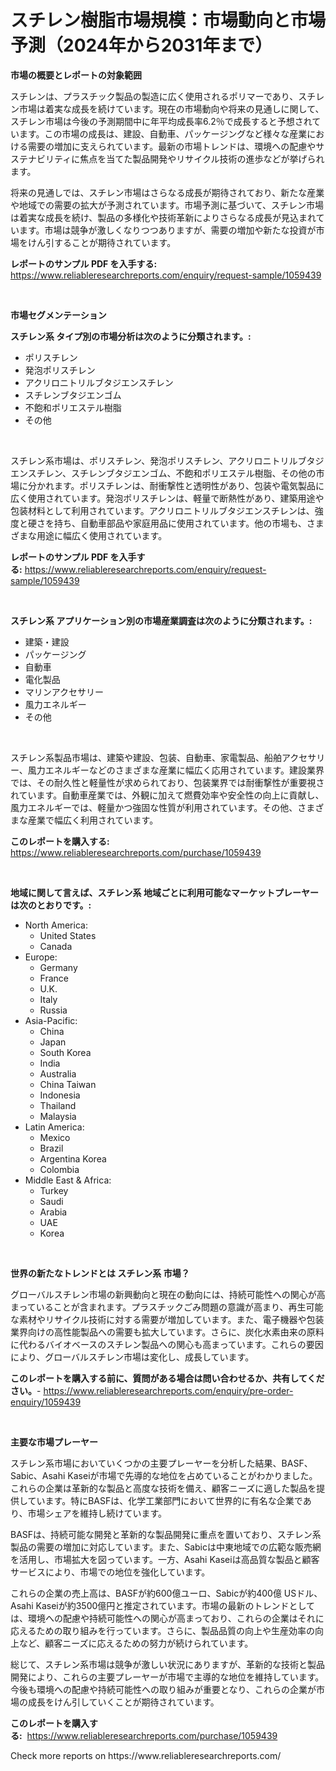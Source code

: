 <p><h1>スチレン樹脂市場規模：市場動向と市場予測（2024年から2031年まで）</h1></p><p><strong>市場の概要とレポートの対象範囲</strong></p>
<p><p>スチレンは、プラスチック製品の製造に広く使用されるポリマーであり、スチレン市場は着実な成長を続けています。現在の市場動向や将来の見通しに関して、スチレン市場は今後の予測期間中に年平均成長率6.2％で成長すると予想されています。この市場の成長は、建設、自動車、パッケージングなど様々な産業における需要の増加に支えられています。最新の市場トレンドは、環境への配慮やサステナビリティに焦点を当てた製品開発やリサイクル技術の進歩などが挙げられます。</p><p>将来の見通しでは、スチレン市場はさらなる成長が期待されており、新たな産業や地域での需要の拡大が予測されています。市場予測に基づいて、スチレン市場は着実な成長を続け、製品の多様化や技術革新によりさらなる成長が見込まれています。市場は競争が激しくなりつつありますが、需要の増加や新たな投資が市場をけん引することが期待されています。</p></p>
<p><strong>レポートのサンプル PDF を入手する:</strong> <a href="https://www.reliableresearchreports.com/enquiry/request-sample/1059439">https://www.reliableresearchreports.com/enquiry/request-sample/1059439</a></p>
<p>&nbsp;</p>
<p><strong>市場セグメンテーション</strong></p>
<p><strong>スチレン系 タイプ別の市場分析は次のように分類されます。:</strong></p>
<p><ul><li>ポリスチレン</li><li>発泡ポリスチレン</li><li>アクリロニトリルブタジエンスチレン</li><li>スチレンブタジエンゴム</li><li>不飽和ポリエステル樹脂</li><li>その他</li></ul></p>
<p>&nbsp;</p>
<p><p>スチレン系市場は、ポリスチレン、発泡ポリスチレン、アクリロニトリルブタジエンスチレン、スチレンブタジエンゴム、不飽和ポリエステル樹脂、その他の市場に分かれます。ポリスチレンは、耐衝撃性と透明性があり、包装や電気製品に広く使用されています。発泡ポリスチレンは、軽量で断熱性があり、建築用途や包装材料として利用されています。アクリロニトリルブタジエンスチレンは、強度と硬さを持ち、自動車部品や家庭用品に使用されています。他の市場も、さまざまな用途に幅広く使用されています。</p></p>
<p><strong>レポートのサンプル PDF を入手する:</strong>&nbsp;<a href="https://www.reliableresearchreports.com/enquiry/request-sample/1059439">https://www.reliableresearchreports.com/enquiry/request-sample/1059439</a></p>
<p>&nbsp;</p>
<p><strong> スチレン系 アプリケーション別の市場産業調査は次のように分類されます。:</strong></p>
<p><ul><li>建築・建設</li><li>パッケージング</li><li>自動車</li><li>電化製品</li><li>マリンアクセサリー</li><li>風力エネルギー</li><li>その他</li></ul></p>
<p>&nbsp;</p>
<p><p>スチレン系製品市場は、建築や建設、包装、自動車、家電製品、船舶アクセサリー、風力エネルギーなどのさまざまな産業に幅広く応用されています。建設業界では、その耐久性と軽量性が求められており、包装業界では耐衝撃性が重要視されています。自動車産業では、外観に加えて燃費効率や安全性の向上に貢献し、風力エネルギーでは、軽量かつ強固な性質が利用されています。その他、さまざまな産業で幅広く利用されています。</p></p>
<p><strong>このレポートを購入する:</strong>&nbsp; <a href="https://www.reliableresearchreports.com/purchase/1059439">https://www.reliableresearchreports.com/purchase/1059439</a></p>
<p>&nbsp;</p>
<p><strong>地域に関して言えば、スチレン系 地域ごとに利用可能なマーケットプレーヤーは次のとおりです。:</strong></p>
<p><ul>
    <li>
        North America:
        <ul>
            <li>United States</li>
            <li>Canada</li>
        </ul>
    </li>
    <li>
        Europe:
        <ul>
            <li>Germany</li>
            <li>France</li>
            <li>U.K.</li>
            <li>Italy</li>
            <li>Russia</li>
        </ul>
    </li>
    <li>
        Asia-Pacific:
        <ul>
            <li>China</li>
            <li>Japan</li>
            <li>South Korea</li>
            <li>India</li>
            <li>Australia</li>
            <li>China Taiwan</li>
            <li>Indonesia</li>
            <li>Thailand</li>
            <li>Malaysia</li>
        </ul>
    </li>
    <li>
        Latin America:
        <ul>
            <li>Mexico</li>
            <li>Brazil</li>
            <li>Argentina Korea</li>
            <li>Colombia</li>
        </ul>
    </li>
    <li>
        Middle East & Africa:
        <ul>
            <li>Turkey</li>
            <li>Saudi</li>
            <li>Arabia</li>
            <li>UAE</li>
            <li>Korea</li>
        </ul>
    </li>
    </ul></p>
<p>&nbsp;</p>
<p><strong>世界の新たなトレンドとは スチレン系 市場？</strong></p>
<p><p>グローバルスチレン市場の新興動向と現在の動向には、持続可能性への関心が高まっていることが含まれます。プラスチックごみ問題の意識が高まり、再生可能な素材やリサイクル技術に対する需要が増加しています。また、電子機器や包装業界向けの高性能製品への需要も拡大しています。さらに、炭化水素由来の原料に代わるバイオベースのスチレン製品への関心も高まっています。これらの要因により、グローバルスチレン市場は変化し、成長しています。</p></p>
<p><strong>このレポートを購入する前に、質問がある場合は問い合わせるか、共有してください。</strong>- <a href="https://www.reliableresearchreports.com/enquiry/pre-order-enquiry/1059439">https://www.reliableresearchreports.com/enquiry/pre-order-enquiry/1059439</a></p>
<p>&nbsp;</p>
<p><strong>主要な市場プレーヤー</strong></p>
<p><p>スチレン系市場においていくつかの主要プレーヤーを分析した結果、BASF、Sabic、Asahi Kaseiが市場で先導的な地位を占めていることがわかりました。これらの企業は革新的な製品と高度な技術を備え、顧客ニーズに適した製品を提供しています。特にBASFは、化学工業部門において世界的に有名な企業であり、市場シェアを維持し続けています。</p><p>BASFは、持続可能な開発と革新的な製品開発に重点を置いており、スチレン系製品の需要の増加に対応しています。また、Sabicは中東地域での広範な販売網を活用し、市場拡大を図っています。一方、Asahi Kaseiは高品質な製品と顧客サービスにより、市場での地位を強化しています。</p><p>これらの企業の売上高は、BASFが約600億ユーロ、Sabicが約400億 USドル、Asahi Kaseiが約3500億円と推定されています。市場の最新のトレンドとしては、環境への配慮や持続可能性への関心が高まっており、これらの企業はそれに応えるための取り組みを行っています。さらに、製品品質の向上や生産効率の向上など、顧客ニーズに応えるための努力が続けられています。</p><p>総じて、スチレン系市場は競争が激しい状況にありますが、革新的な技術と製品開発により、これらの主要プレーヤーが市場で主導的な地位を維持しています。今後も環境への配慮や持続可能性への取り組みが重要となり、これらの企業が市場の成長をけん引していくことが期待されています。</p></p>
<p><strong>このレポートを購入する:</strong>&nbsp;&nbsp;<a href="https://www.reliableresearchreports.com/purchase/1059439">https://www.reliableresearchreports.com/purchase/1059439</a></p>
<p>Check more reports on https://www.reliableresearchreports.com/</p>